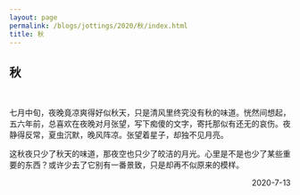 ```yaml
---
layout: page
permalink: /blogs/jottings/2020/秋/index.html
title: 秋
---
```


## 秋
<br>

七月中旬，夜晚竟凉爽得好似秋天，只是清风里终究没有秋的味道。恍然间想起，五六年前，总喜欢在夜晚对月张望，写下痴傻的文字，寄托那似有还无的哀伤。夜静得反常，夏虫沉默，晚风阵凉。张望着星子，却独不见月亮。

这秋夜只少了秋天的味道，那夜空也只少了皎洁的月光。心里是不是也少了某些重要的东西？或许少去了它别有一番景致，只是却再不似原来的模样。

<p align="right">2020-7-13</p>